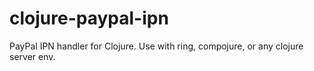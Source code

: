 clojure-paypal-ipn
==================

PayPal IPN handler for Clojure. Use with ring, compojure, or any clojure server env.

